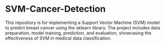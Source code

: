 # SVM-Cancer-Detection
This repository is for implementing a Support Vector Machine (SVM) model to predict breast cancer using the sklearn library. The project includes data preparation, model training, prediction, and evaluation, showcasing the effectiveness of SVM in medical data classification.
